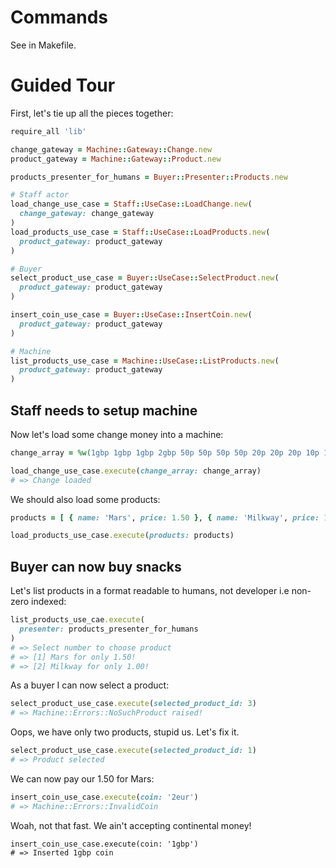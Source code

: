 # Commands

See in Makefile.

# Guided Tour

First, let's tie up all the pieces together:

```ruby
require_all 'lib'

change_gateway = Machine::Gateway::Change.new
product_gateway = Machine::Gateway::Product.new

products_presenter_for_humans = Buyer::Presenter::Products.new

# Staff actor
load_change_use_case = Staff::UseCase::LoadChange.new(
  change_gateway: change_gateway
)
load_products_use_case = Staff::UseCase::LoadProducts.new(
  product_gateway: product_gateway
)

# Buyer
select_product_use_case = Buyer::UseCase::SelectProduct.new(
  product_gateway: product_gateway
)

insert_coin_use_case = Buyer::UseCase::InsertCoin.new(
  product_gateway: product_gateway
)

# Machine
list_products_use_case = Machine::UseCase::ListProducts.new(
  product_gateway: product_gateway
)
```

## Staff needs to setup machine

Now let's load some change money into a machine:

```ruby
change_array = %w(1gbp 1gbp 1gbp 2gbp 50p 50p 50p 50p 20p 20p 20p 10p 10p 5p 1p 1p 1p 1p 1p)

load_change_use_case.execute(change_array: change_array)
# => Change loaded
```

We should also load some products:

```ruby
products = [ { name: 'Mars', price: 1.50 }, { name: 'Milkway', price: 1.0 }]

load_products_use_case.execute(products: products)
```

## Buyer can now buy snacks

Let's list products in a format readable to humans, not developer i.e non-zero indexed:

```ruby
list_products_use_cae.execute(
  presenter: products_presenter_for_humans
)
# => Select number to choose product
# => [1] Mars for only 1.50!
# => [2] Milkway for only 1.00!
```

As a buyer I can now select a product:

```ruby
select_product_use_case.execute(selected_product_id: 3)
# => Machine::Errors::NoSuchProduct raised!
```

Oops, we have only two products, stupid us. Let's fix it.

```ruby
select_product_use_case.execute(selected_product_id: 1)
# => Product selected
```

We can now pay our 1.50 for Mars:

```ruby
insert_coin_use_case.execute(coin: '2eur')
# => Machine::Errors::InvalidCoin
```

Woah, not that fast. We ain't accepting continental money!

```
insert_coin_use_case.execute(coin: '1gbp')
# => Inserted 1gbp coin
```
